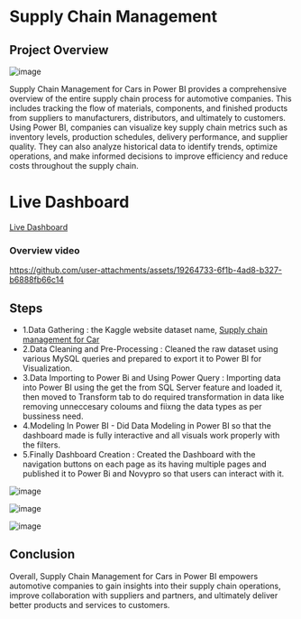# Supply Chain Management

## Project Overview

![image](https://github.com/user-attachments/assets/f02e439e-0231-41c6-bc4d-a8d4d08991c2)

Supply Chain Management for Cars in Power BI provides a comprehensive overview of the entire supply chain process for automotive companies. This includes tracking the flow of materials, components, and finished products from suppliers to manufacturers, distributors, and ultimately to customers.
Using Power BI, companies can visualize key supply chain metrics such as inventory levels, production schedules, delivery performance, and supplier quality. They can also analyze historical data to identify trends, optimize operations, and make informed decisions to improve efficiency and reduce costs throughout the supply chain. 

# Live Dashboard
[Live Dashboard](https://project.novypro.com/YJFNiJ)


### Overview video

https://github.com/user-attachments/assets/19264733-6f1b-4ad8-b327-b6888fb66c14

## Steps
- 1.Data Gathering : the Kaggle website dataset name, [Supply chain management for Car](https://www.kaggle.com/datasets/prashantk93/supply-chain-management-for-car/data)
- 2.Data Cleaning and Pre-Processing : Cleaned the raw dataset using various MySQL queries and prepared to export it to Power BI for Visualization.
- 3.Data Importing to Power Bi and Using Power Query : Importing data into Power BI using the get the from SQL Server feature and loaded it, then moved to Transform tab to do required
  transformation in data like removing unneccesary coloums and fiixng the data types as per bussiness need.
- 4.Modeling In Power BI - Did Data Modeling in Power BI so that the dashboard made is fully interactive and all visuals work properly with the filters.
- 5.Finally Dashboard Creation : Created the Dashboard with the navigation buttons on each page as its having multiple pages and published it to Power Bi and Novypro so that users can interact with it.

![image](https://github.com/user-attachments/assets/d8657bea-261d-4f45-b666-64c92d5a91bd)

![image](https://github.com/user-attachments/assets/96413178-ef89-4f9f-a77b-46759c7b55b8)

![image](https://github.com/user-attachments/assets/3f240354-b1fa-4d19-9d28-2ac15281a096)


## Conclusion

Overall, Supply Chain Management for Cars in Power BI empowers automotive companies to gain insights into their supply chain operations, improve collaboration with suppliers and partners, and ultimately deliver better products and services to customers.


